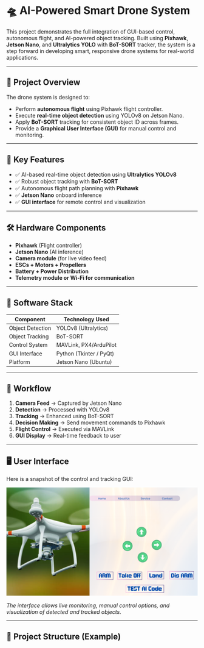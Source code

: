 # 🛸 AI-Powered Smart Drone System

This project demonstrates the full integration of GUI-based control, autonomous flight, and AI-powered object tracking. Built using **Pixhawk**, **Jetson Nano**, and **Ultralytics YOLO** with **BoT-SORT** tracker, the system is a step forward in developing smart, responsive drone systems for real-world applications.

---

## 🚀 Project Overview

The drone system is designed to:
- Perform **autonomous flight** using Pixhawk flight controller.
- Execute **real-time object detection** using YOLOv8 on Jetson Nano.
- Apply **BoT-SORT** tracking for consistent object ID across frames.
- Provide a **Graphical User Interface (GUI)** for manual control and monitoring.

---

## 🧠 Key Features

- ✅ AI-based real-time object detection using **Ultralytics YOLOv8**
- ✅ Robust object tracking with **BoT-SORT**
- ✅ Autonomous flight path planning with **Pixhawk**
- ✅ **Jetson Nano** onboard inference
- ✅ **GUI interface** for remote control and visualization

---

## 🛠️ Hardware Components

- **Pixhawk** (Flight controller)
- **Jetson Nano** (AI inference)
- **Camera module** (for live video feed)
- **ESCs + Motors + Propellers**
- **Battery + Power Distribution**
- **Telemetry module or Wi-Fi for communication**

---

## 🧰 Software Stack

| Component        | Technology Used              |
|------------------|------------------------------|
| Object Detection | YOLOv8 (Ultralytics)         |
| Object Tracking  | BoT-SORT                     |
| Control System   | MAVLink, PX4/ArduPilot       |
| GUI Interface    | Python (Tkinter / PyQt)      |
| Platform         | Jetson Nano (Ubuntu)         |

---

## 🔄 Workflow

1. **Camera Feed** → Captured by Jetson Nano  
2. **Detection** → Processed with YOLOv8  
3. **Tracking** → Enhanced using BoT-SORT  
4. **Decision Making** → Send movement commands to Pixhawk  
5. **Flight Control** → Executed via MAVLink  
6. **GUI Display** → Real-time feedback to user

---

## 🖥️ User Interface

Here is a snapshot of the control and tracking GUI:

![User Interface](home.png)

_The interface allows live monitoring, manual control options, and visualization of detected and tracked objects._

---

## 📂 Project Structure (Example)

